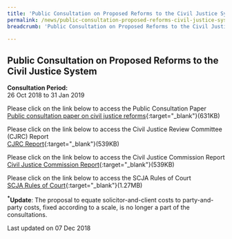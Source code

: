 ```yaml
---
title: 'Public Consultation on Proposed Reforms to the Civil Justice System'
permalink: /news/public-consultation-proposed-reforms-civil-justice-system/
breadcrumb: 'Public Consultation on Proposed Reforms to the Civil Justice System'

---
```



Public Consultation on Proposed Reforms to the Civil Justice System
---

**Consultation Period:**  
26 Oct 2018 to 31 Jan 2019

Please click on the link below to access the Public Consultation Paper<br>
[Public consultation paper on civil justice reforms](/files/Annex_A_Public_consultation_paper_on_civil_justice_reforms.pdf){:target="_blank"}(631KB)

Please click on the link below to access the Civil Justice Review Committee (CJRC) Report<br>
[CJRC Report](/files/Annex_B_CJRC_Report.pdf){:target="_blank"}(539KB)

Please click on the link below to access the Civil Justice Commission Report<br>
[Civil Justice Commission Report](/files/Annex_C_Civil_Justice_Commission_Report.pdf){:target="_blank"}(539KB)

Please click on the link below to access the SCJA Rules of Court<br>
[SCJA Rules of Court](/files/Annex_D_SCJA_Rules_of_Court_2018_Rev_Ed.pdf){:target="_blank"}(1.27MB)

<b><sup>*</sup>Update</b>: The proposal to equate solicitor-and-client costs to party-and-party costs, fixed according to a scale, is no longer a part of the consultations.

<p class="right-side-updated">Last updated on 07 Dec 2018</p>

